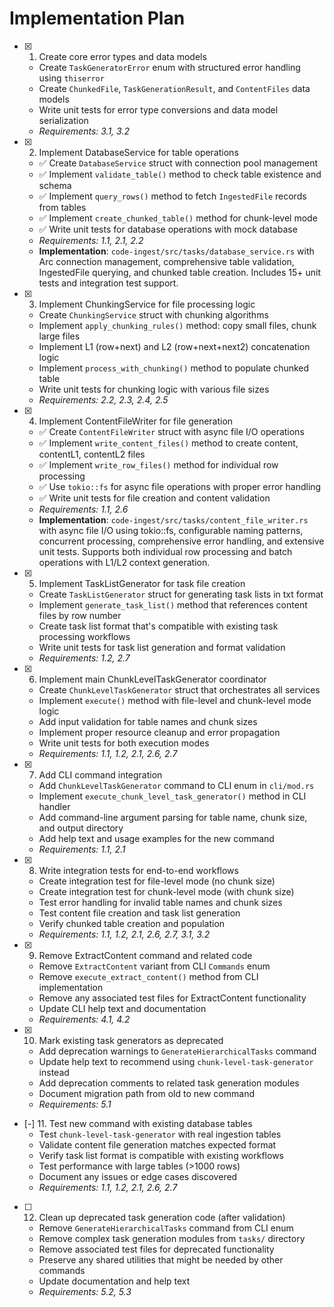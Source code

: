 # Implementation Plan

- [x] 1. Create core error types and data models
  - Create `TaskGeneratorError` enum with structured error handling using `thiserror`
  - Create `ChunkedFile`, `TaskGenerationResult`, and `ContentFiles` data models
  - Write unit tests for error type conversions and data model serialization
  - _Requirements: 3.1, 3.2_

- [x] 2. Implement DatabaseService for table operations
  - ✅ Create `DatabaseService` struct with connection pool management
  - ✅ Implement `validate_table()` method to check table existence and schema
  - ✅ Implement `query_rows()` method to fetch `IngestedFile` records from tables
  - ✅ Implement `create_chunked_table()` method for chunk-level mode
  - ✅ Write unit tests for database operations with mock database
  - _Requirements: 1.1, 2.1, 2.2_
  - **Implementation**: `code-ingest/src/tasks/database_service.rs` with Arc<PgPool> connection management, comprehensive table validation, IngestedFile querying, and chunked table creation. Includes 15+ unit tests and integration test support.

- [x] 3. Implement ChunkingService for file processing logic
  - Create `ChunkingService` struct with chunking algorithms
  - Implement `apply_chunking_rules()` method: copy small files, chunk large files
  - Implement L1 (row+next) and L2 (row+next+next2) concatenation logic
  - Implement `process_with_chunking()` method to populate chunked table
  - Write unit tests for chunking logic with various file sizes
  - _Requirements: 2.2, 2.3, 2.4, 2.5_

- [x] 4. Implement ContentFileWriter for file generation
  - ✅ Create `ContentFileWriter` struct with async file I/O operations
  - ✅ Implement `write_content_files()` method to create content, contentL1, contentL2 files
  - ✅ Implement `write_row_files()` method for individual row processing
  - ✅ Use `tokio::fs` for async file operations with proper error handling
  - ✅ Write unit tests for file creation and content validation
  - _Requirements: 1.1, 2.6_
  - **Implementation**: `code-ingest/src/tasks/content_file_writer.rs` with async file I/O using tokio::fs, configurable naming patterns, concurrent processing, comprehensive error handling, and extensive unit tests. Supports both individual row processing and batch operations with L1/L2 context generation.

- [x] 5. Implement TaskListGenerator for task file creation
  - Create `TaskListGenerator` struct for generating task lists in txt format
  - Implement `generate_task_list()` method that references content files by row number
  - Create task list format that's compatible with existing task processing workflows
  - Write unit tests for task list generation and format validation
  - _Requirements: 1.2, 2.7_

- [x] 6. Implement main ChunkLevelTaskGenerator coordinator
  - Create `ChunkLevelTaskGenerator` struct that orchestrates all services
  - Implement `execute()` method with file-level and chunk-level mode logic
  - Add input validation for table names and chunk sizes
  - Implement proper resource cleanup and error propagation
  - Write unit tests for both execution modes
  - _Requirements: 1.1, 1.2, 2.1, 2.6, 2.7_

- [x] 7. Add CLI command integration
  - Add `ChunkLevelTaskGenerator` command to CLI enum in `cli/mod.rs`
  - Implement `execute_chunk_level_task_generator()` method in CLI handler
  - Add command-line argument parsing for table name, chunk size, and output directory
  - Add help text and usage examples for the new command
  - _Requirements: 1.1, 2.1_

- [x] 8. Write integration tests for end-to-end workflows
  - Create integration test for file-level mode (no chunk size)
  - Create integration test for chunk-level mode (with chunk size)
  - Test error handling for invalid table names and chunk sizes
  - Test content file creation and task list generation
  - Verify chunked table creation and population
  - _Requirements: 1.1, 1.2, 2.1, 2.6, 2.7, 3.1, 3.2_

- [x] 9. Remove ExtractContent command and related code
  - Remove `ExtractContent` variant from CLI `Commands` enum
  - Remove `execute_extract_content()` method from CLI implementation
  - Remove any associated test files for ExtractContent functionality
  - Update CLI help text and documentation
  - _Requirements: 4.1, 4.2_

- [x] 10. Mark existing task generators as deprecated
  - Add deprecation warnings to `GenerateHierarchicalTasks` command
  - Update help text to recommend using `chunk-level-task-generator` instead
  - Add deprecation comments to related task generation modules
  - Document migration path from old to new command
  - _Requirements: 5.1_

- [-] 11. Test new command with existing database tables
  - Test `chunk-level-task-generator` with real ingestion tables
  - Validate content file generation matches expected format
  - Verify task list format is compatible with existing workflows
  - Test performance with large tables (>1000 rows)
  - Document any issues or edge cases discovered
  - _Requirements: 1.1, 1.2, 2.1, 2.6, 2.7_

- [ ] 12. Clean up deprecated task generation code (after validation)
  - Remove `GenerateHierarchicalTasks` command from CLI enum
  - Remove complex task generation modules from `tasks/` directory
  - Remove associated test files for deprecated functionality
  - Preserve any shared utilities that might be needed by other commands
  - Update documentation and help text
  - _Requirements: 5.2, 5.3_